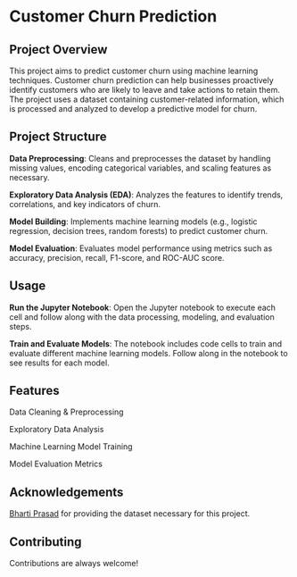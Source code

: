 
# Customer Churn Prediction

## Project Overview
This project aims to predict customer churn using machine learning techniques. Customer churn prediction can help businesses proactively identify customers who are likely to leave and take actions to retain them. The project uses a dataset containing customer-related information, which is processed and analyzed to develop a predictive model for churn.

## Project Structure
**Data Preprocessing**: Cleans and preprocesses the dataset by handling missing values, encoding categorical variables, and scaling features as necessary.

**Exploratory Data Analysis (EDA)**: Analyzes the features to identify trends, correlations, and key indicators of churn.

**Model Building**: Implements machine learning models (e.g., logistic regression, decision trees, random forests) to predict customer churn.

**Model Evaluation**: Evaluates model performance using metrics such as accuracy, precision, recall, F1-score, and ROC-AUC score.
## Usage

**Run the Jupyter Notebook**: Open the Jupyter notebook to execute each cell and follow along with the data processing, modeling, and evaluation steps.

**Train and Evaluate Models**: The notebook includes code cells to train and evaluate different machine learning models. Follow along in the notebook to see results for each model.

## Features

Data Cleaning & Preprocessing

Exploratory Data Analysis

Machine Learning Model Training

Model Evaluation Metrics


## Acknowledgements

[Bharti Prasad](https://www.kaggle.com/bhartiprasad17) for providing the dataset necessary for this project.


## Contributing

Contributions are always welcome!

